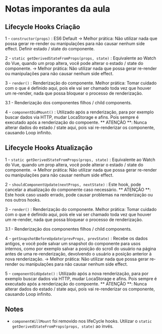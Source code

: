 # Notas imporantes da aula

## Lifecycle Hooks Criação

1 - `constructor(props)` : ES6 Default -> Melhor prática: Não utilizar nada que possa gerar re-render ou manipulações para não causar nenhum side effect. Definir estado / state do componente.

2 - `static getDerivedStateFromProps(props, state)` : Equivalente ao Watch do Vue, quando um prop altera, você pode alterar o estado / state do componente. -> Melhor prática: Não utilizar nada que possa gerar re-render ou manipulações para não causar nenhum side effect.

3 - `render()` : Renderização do componente. Melhor prática: Tomar cuidado com o que é definido aqui, pois ele vai ser chamado toda vez que houver um re-render, nada que possa bloquear o processo de renderização.

3.1 - Renderização dos componentes filhos / child components.

4 - `componentDidMount()` : Utilizado após a renderização, para por exemplo buscar dados via HTTP, mudar LocaStorage e afins. Pois sempre é executado após a renderização do compoente. ** ATENÇÃO **: Nunca alterar dados do estado / state aqui, pois vai re-renderizar os componente, causando Loop infinito.

## Lifecycle Hooks Atualização

1 - `static getDerivedStateFromProps(props, state)` : Equivalente ao Watch do Vue, quando um prop altera, você pode alterar o estado / state do componente. -> Melhor prática: Não utilizar nada que possa gerar re-render ou manipulações para não causar nenhum side effect.

2 - `shouldComponentUpdate(nextProps, nextState)` : Este hook, pode cancelar a atualização do componente caso necessário. ** ATENÇÃO **: Este hook caso usado errado, pode causar problemas na renderização ou nos outros hooks.

3 - `render()` : Renderização do componente. Melhor prática: Tomar cuidado com o que é definido aqui, pois ele vai ser chamado toda vez que houver um re-render, nada que possa bloquear o processo de renderização.

3.1 - Renderização dos componentes filhos / child components.

4 - `getSnapshotBeforeUpdate(prevProps, prevState)` : Recebe os dados antigos, e você pode salvar um snapshot do componente para usos internos, como por exemplo salvar a posição do scroll do usuário na página antes de uma re-renderização, devolvendo o usuário a posição anterior à nova renderização. -> Melhor prática: Não utilizar nada que possa gerar re-render ou manipulações para não causar nenhum side effect.

5 - `componentDidUpdate()` : Utilizado após a nova renderização, para por exemplo buscar dados via HTTP, mudar LocaStorage e afins. Pois sempre é executado após a renderização do compoente. ** ATENÇÃO **: Nunca alterar dados do estado / state aqui, pois vai re-renderizar os componente, causando Loop infinito.

## Notes

- `componentWillMount` foi removido nos lifeCycle hooks. Utilizar o `static getDerivedStateFromProps(props, state)` ao invés.
